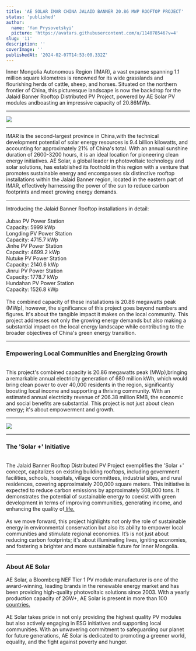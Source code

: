 ```yaml
---
title: 'AE SOLAR IMAR CHINA JALAID BANNER 20.86 MWP ROOFTOP PROJECT'
status: 'published'
author:
  name: 'Yan Prysovetskyi'
  picture: 'https://avatars.githubusercontent.com/u/114078546?v=4'
slug: '11'
description: ''
coverImage: ''
publishedAt: '2024-02-07T14:53:00.332Z'
---
```


Inner Mongolia Autonomous Region (IMAR), a vast expanse spanning 1.1 million square kilometres is renowned for its wide grasslands and flourishing herds of cattle, sheep, and horses. Situated on the northern frontier of China, this picturesque landscape is now the backdrop for the Jalaid Banner Rooftop Distributed PV Project, powered by AE Solar PV modules andboasting an impressive capacity of 20.86MWp.

---

![](https://ae-solar.com/wp-content/uploads/2023/10/BLOG-20MW-01-1024x683.jpg)

---

IMAR is the second-largest province in China,with the technical development potential of solar energy resources is 9.4 billion kilowatts, and accounting for approximately 21% of China's total. With an annual sunshine duration of 2600-3200 hours, it is an ideal location for pioneering clean energy initiatives. AE Solar, a global leader in photovoltaic technology and solar solutions, has established its foothold in this region with a venture that promotes sustainable energy and encompasses six distinctive rooftop installations within the Jalaid Banner region, located in the eastern part of IMAR, effectively harnessing the power of the sun to reduce carbon footprints and meet growing energy demands.

---

Introducing the Jalaid Banner Rooftop installations in detail:\
\
Jubao PV Power Station\
Capacity: 5999 kWp\
Longding PV Power Station\
Capacity: 4715.7 kWp\
Jinhe PV Power Station\
Capacity: 4699.2 kWp\
Nutuke PV Power Station\
Capacity: 2140.6 kWp\
Jinrui PV Power Station\
Capacity: 1778.7 kWp\
Hundahan PV Power Station\
Capacity: 1526.8 kWp\
\
The combined capacity of these installations is 20.86 megawatts peak (MWp), however, the significance of this project goes beyond numbers and figures. It's about the tangible impact it makes on the local community. This project addresses not only the growing energy demands but also making a substantial impact on the local energy landscape while contributing to the broader objectives of China's green energy transition.

---

### **Empowering Local Communities and Energizing Growth**

\
This project's combined capacity is 20.86 megawatts peak (MWp),bringing a remarkable annual electricity generation of 680 million kWh, which would bring clean power to over 40,000 residents in the region, significantly boosting local income and supporting a thriving community. With an estimated annual electricity revenue of 206.38 million RMB, the economic and social benefits are substantial. This project is not just about clean energy; it's about empowerment and growth.

---

![](https://ae-solar.com/wp-content/uploads/2023/10/BLOG1025-7-1024x536.png)

---

### **The 'Solar +' Initiative**

\
The Jalaid Banner Rooftop Distributed PV Project exemplifies the 'Solar +' concept, capitalizes on existing building rooftops, including government facilities, schools, hospitals, village committees, industrial sites, and rural residences, covering approximately 200,000 square meters. This initiative is expected to reduce carbon emissions by approximately 508,000 tons. It demonstrates the potential of sustainable energy to coexist with green development in terms of improving communities, generating income, and enhancing the quality of[ life.](http://life.As)\
\
As we move forward, this project highlights not only the role of sustainable energy in environmental conservation but also its ability to empower local communities and stimulate regional economies. It’s is not just about reducing carbon footprints; it's about illuminating lives, igniting economies, and fostering a brighter and more sustainable future for Inner Mongolia.

---

### **About AE Solar**

AE Solar, a Bloomberg NEF Tier 1 PV module manufacturer is one of the award-winning, leading brands in the renewable energy market and has been providing high-quality photovoltaic solutions since 2003. With a yearly production capacity of 2GW+, AE Solar is present in more than 100 [countries.\
](http://countries.AE)\
AE Solar takes pride in not only providing the highest quality PV modules but also actively engaging in ESG initiatives and supporting local communities. With an unwavering commitment to safeguarding our planet for future generations, AE Solar is dedicated to promoting a greener world, equality, and the fight against poverty and hunger.